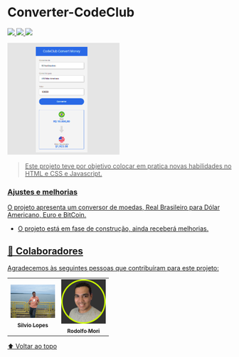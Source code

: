 # Converter-CodeClub


<a href="https://www.instagram.com/silviolopesdias/">
<img src="https://img.shields.io/badge/Instagram-E4405F?style=for-the-badge&logo=instagram&logoColor=white">

<a href="https://www.facebook.com/silvio.lopesdias.9/" > 
<img src="https://img.shields.io/badge/Facebook-1877F2?style=for-the-badge&logo=facebook&logoColor=white" />


<a href="https://www.linkedin.com/in/silvio-lopes-dias-69bbba214/">
<img src="https://img.shields.io/badge/LinkedIn-0077B5?style=for-the-badge&logo=linkedin&logoColor=white" /> 



<img src="./assets/converter.png"  width ="50%"  alt=" converter img"> <br>


> Este projeto teve por objetivo colocar em pratica novas habilidades no HTML e CSS e Javascript.

### Ajustes e melhorias

O projeto apresenta um conversor de moedas, Real Brasileiro para Dólar Americano, Euro e BitCoin.

- O projeto está em fase de construção, ainda receberá melhorias.



## 🤝 Colaboradores

Agradecemos às seguintes pessoas que contribuíram para este projeto:

<table>
  <tr>
    <td align="center">
      <a href="#">
        <img src="./assets/silvio.JPG" width="100px;" alt="Foto do Silvio no GitHub"/><br>
        <sub>
          <b> Silvio Lopes</b>
        </sub>
      </a>
    </td>  
    <td align="center">
      <a href="#">
        <img src="./assets/Rodolfomori.png" width="100px;" alt="Foto do Rodolfo no GitHub"/><br>
        <sub>
          <b> Rodolfo Mori</b>
        </sub>
      </a>
    </td>   
  </tr>
</table>




[⬆ Voltar ao topo](#converter)<br>

